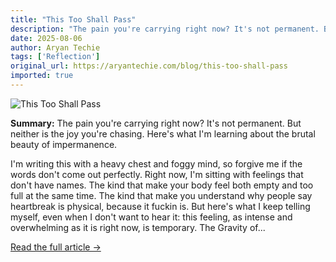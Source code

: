```yaml
---
title: "This Too Shall Pass"
description: "The pain you're carrying right now? It's not permanent. But neither is the joy you're chasing. Here's what I'm learning about the brutal beauty of impermanence."
date: 2025-08-06
author: Aryan Techie
tags: ['Reflection']
original_url: https://aryantechie.com/blog/this-too-shall-pass
imported: true
---
```


![This Too Shall Pass](https://aryantechie.com/images/covers/5-this-too-shall-pass.jpg)

**Summary:** The pain you're carrying right now? It's not permanent. But neither is the joy you're chasing. Here's what I'm learning about the brutal beauty of impermanence.

I'm writing this with a heavy chest and foggy mind, so forgive me if the words don't come out perfectly. Right now, I'm sitting with feelings that don't have names. The kind that make your body feel both empty and too full at the same time. The kind that make you understand why people say heartbreak is physical, because it fuckin is. But here's what I keep telling myself, even when I don't want to hear it: this feeling, as intense and overwhelming as it is right now, is temporary. The Gravity of...

[Read the full article →](https://aryantechie.com/blog/this-too-shall-pass)